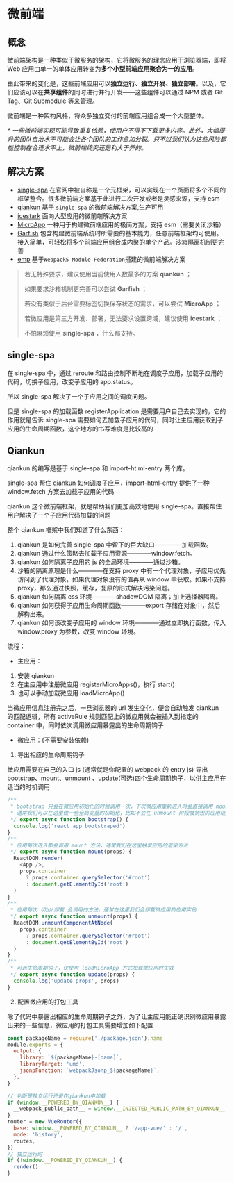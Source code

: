 # 微前端

## 概念

微前端架构是一种类似于微服务的架构，它将微服务的理念应用于浏览器端，即将 Web 应用由单一的单体应用转变为**多个小型前端应用聚合为一的应用**。

由此带来的变化是，这些前端应用可以**独立运行、独立开发、独立部署**。以及，它们应该可以在**共享组件**的同时进行并行开发——这些组件可以通过 NPM 或者 Git Tag、Git Submodule 等来管理。

微前端是一种架构风格，将众多独立交付的前端应用组合成一个大型整体。

_* 一些微前端实现可能导致重复依赖，使用户不得不下载更多内容。此外，大幅提升的团队自治水平可能会让各个团队的工作愈加分裂。只不过我们认为这些风险都能控制在合理水平上，微前端终究还是利大于弊的。_

## 解决方案

- [single-spa](https://single-spa.js.org/) 在官网中被自称是一个元框架，可以实现在一个页面将多个不同的框架整合。很多微前端方案基于此进行二次开发或者是灵感来源，支持 esm
- [qiankun](https://qiankun.umijs.org/zh) 基于 `single-spa` 的微前端解决方案,生产可用
- [icestark](https://micro-frontends.ice.work/) 面向大型应用的微前端解决方案
- [MicroApp](https://cangdu.org/micro-app/) 一种用于构建微前端应用的极简方案，支持 esm（需要关闭沙箱）
- [Garfish](https://garfish.top/) 包含构建微前端系统时所需要的基本能力，任意前端框架均可使用。接入简单，可轻松将多个前端应用组合成内聚的单个产品。沙箱隔离机制更完善
- [emp](https://github.com/efoxTeam/emp) 基于`Webpack5 Module Federation`搭建的微前端解决方案

> 若无特殊要求，建议使用当前使用人数最多的方案 **qiankun** ；
> 
> 如果要求沙箱机制更完善可以尝试 **Garfish** ；
>
> 若没有类似于后台需要标签切换保存状态的需求，可以尝试 **MicroApp** ；
>
> 若微应用是第三方开发、部署，无法要求设置跨域，建议使用 **icestark** ；
>
> 不怕麻烦使用 **single-spa** ，什么都支持。

## single-spa

在 single-spa 中，通过 reroute 和路由控制不断地在调度子应用，加载子应用的代码，切换子应用，改变子应用的 app.status。

所以 single-spa 解决了一个子应用之间的调度问题。

但是 single-spa 的加载函数 registerApplication 是需要用户自己去实现的，它的作用就是告诉 single-spa 需要如何去加载子应用的代码，同时让主应用获取到子应用的生命周期函数，这个地方的书写难度是比较高的

## Qiankun

qiankun 的编写是基于 single-spa 和 import-ht ml-entry 两个库。

single-spa 帮住 qiankun 如何调度子应用，import-html-entry 提供了一种 window.fetch 方案去加载子应用的代码

qiankun 这个微前端框架，就是帮助我们更加高效地使用 single-spa。直接帮住用户解决了一个子应用代码加载的问题

整个 qiankun 框架中我们知道了什么东西：

1. qiankun 是如何完善 single-spa 中留下的巨大缺口-————加载函数。
2. qiankun 通过什么策略去加载子应用资源————window.fetch。
3. qiankun 如何隔离子应用的 js 的全局环境————通过沙箱。
4. 沙箱的隔离原理是什么————在支持 proxy 中有一个代理对象，子应用优先访问到了代理对象，如果代理对象没有的值再从 window 中获取。如果不支持 proxy，那么通过快照，缓存，复原的形式解决污染问题。
5. qiankun 如何隔离 css 环境————shadowDOM 隔离；加上选择器隔离。
6. qiankun 如何获得子应用生命周期函数————export 存储在对象中，然后解构出来。
7. qiankun 如何该改变子应用的 window 环境————通过立即执行函数，传入 window.proxy 为参数，改变 window 环境。

流程：

- 主应用：

1. 安装 qiankun
2. 在主应用中注册微应用 registerMicroApps()，执行 start()
3. 也可以手动加载微应用 loadMicroApp()

当微应用信息注册完之后，一旦浏览器的 url 发生变化，便会自动触发 qiankun 的匹配逻辑，所有 activeRule 规则匹配上的微应用就会被插入到指定的 container 中，同时依次调用微应用暴露出的生命周期钩子

- 微应用：(不需要安装依赖)

1. 导出相应的生命周期钩子

微应用需要在自己的入口 js (通常就是你配置的 webpack 的 entry js) 导出 bootstrap、mount、unmount 、update(可选)四个生命周期钩子，以供主应用在适当的时机调用

```js
/**
 * bootstrap 只会在微应用初始化的时候调用一次，下次微应用重新进入时会直接调用 mount 钩子，不会再重复触发 bootstrap。
 * 通常我们可以在这里做一些全局变量的初始化，比如不会在 unmount 阶段被销毁的应用级别的缓存等。
 */ export async function bootstrap() {
  console.log('react app bootstraped')
}
/**
 * 应用每次进入都会调用 mount 方法，通常我们在这里触发应用的渲染方法
 */ export async function mount(props) {
  ReactDOM.render(
    <App />,
    props.container
      ? props.container.querySelector('#root')
      : document.getElementById('root')
  )
}
/**
 * 应用每次 切出/卸载 会调用的方法，通常在这里我们会卸载微应用的应用实例
 */ export async function unmount(props) {
  ReactDOM.unmountComponentAtNode(
    props.container
      ? props.container.querySelector('#root')
      : document.getElementById('root')
  )
}
/**
 * 可选生命周期钩子，仅使用 loadMicroApp 方式加载微应用时生效
 */ export async function update(props) {
  console.log('update props', props)
}
```

2. 配置微应用的打包工具

除了代码中暴露出相应的生命周期钩子之外，为了让主应用能正确识别微应用暴露出来的一些信息，微应用的打包工具需要增加如下配置

```js
const packageName = require('./package.json').name
module.exports = {
  output: {
    library: `${packageName}-[name]`,
    libraryTarget: 'umd',
    jsonpFunction: `webpackJsonp_${packageName}`,
  },
}

// 判断是独立运行还是在qiankun中加载
if (window.__POWERED_BY_QIANKUN__) {
  __webpack_public_path__ = window.__INJECTED_PUBLIC_PATH_BY_QIANKUN__
}
router = new VueRouter({
  base: window.__POWERED_BY_QIANKUN__ ? '/app-vue/' : '/',
  mode: 'history',
  routes,
})
// 独立运行时
if (!window.__POWERED_BY_QIANKUN__) {
  render()
}
```
